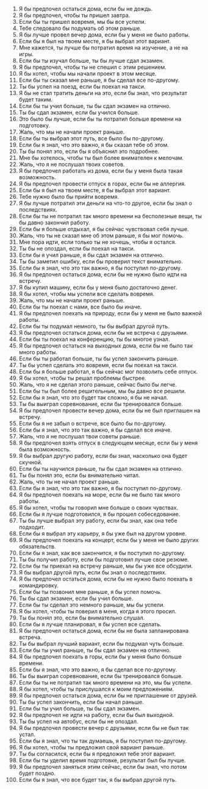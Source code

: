 1. Я бы предпочел остаться дома, если бы не дождь.
2. Я бы предпочел, чтобы ты пришел завтра.
3. Если бы ты пришел вовремя, мы бы все успели.
4. Тебе следовало бы подумать об этом раньше.
5. Я бы лучше провел вечер дома, если бы у меня не было работы.
6. Если бы я был на твоем месте, я бы выбрал этот вариант.
7. Мне кажется, ты лучше бы потратил время на изучение, а не на игры.
8. Если бы ты изучал больше, ты бы лучше сдал экзамен.
9. Я бы предпочел, чтобы ты не спешил с этим решением.
10. Я бы хотел, чтобы мы начали проект в этом месяце.
11. Если бы ты сказал мне раньше, я бы сделал все по-другому.
12. Ты бы успел на поезд, если бы поехал на такси.
13. Я бы не стал тратить деньги на это, если бы знал, что результат будет таким.
14. Если бы ты учил больше, ты бы сдал экзамен на отлично.
15. Ты бы сдал экзамен, если бы учился больше.
16. Это было бы лучше, если бы ты потратил больше времени на подготовку.
17. Жаль, что мы не начали проект раньше.
18. Если бы ты выбрал этот путь, все было бы по-другому.
19. Если бы я знал, что это важно, я бы сказал тебе об этом.
20. Ты бы понял это, если бы я объяснил это подробнее.
21. Мне бы хотелось, чтобы ты был более внимателен к мелочам.
22. Жаль, что я не послушал твоих советов.
23. Я бы предпочел работать из дома, если бы у меня была такая возможность.
24. Я бы предпочел провести отпуск в горах, если бы не аллергия.
25. Если бы я был на твоем месте, я бы выбрал этот вариант.
26. Тебе нужно было бы прийти вовремя.
27. Я бы лучше потратил эти деньги на что-то другое, если бы знал о последствиях.
28. Если бы ты не потратил так много времени на бесполезные вещи, ты бы давно закончил работу.
29. Если бы я больше отдыхал, я бы сейчас чувствовал себя лучше.
30. Жаль, что ты не сказал мне об этом раньше, я бы мог помочь.
31. Мне пора идти, если только ты не хочешь, чтобы я остался.
32. Ты бы не опоздал, если бы поехал на такси.
33. Если бы я учил раньше, я бы сдал экзамен на отлично.
34. Ты бы заметил ошибку, если бы проверил текст внимательно.
35. Если бы я знал, что это так важно, я бы поступил по-другому.
36. Я бы предпочел остаться дома, если бы не нужно было идти на встречу.
37. Я бы купил машину, если бы у меня было достаточно денег.
38. Я бы хотел, чтобы мы успели все сделать вовремя.
39. Жаль, что мы не начали проект раньше.
40. Если бы ты поехал с нами, все было бы иначе.
41. Я бы предпочел поехать на природу, если бы у меня не было важной работы.
42. Если бы ты подумал немного, ты бы выбрал другой путь.
43. Я бы предпочел остаться дома, если бы не встреча с друзьями.
44. Если бы ты поехал на конференцию, ты бы многое узнал.
45. Я бы предпочел остаться на выходных дома, если бы не было так много работы.
46. Если бы ты работал больше, ты бы успел закончить раньше.
47. Ты бы успел сделать это вовремя, если бы поехал на такси.
48. Если бы я больше работал, я бы сейчас мог позволить себе отпуск.
49. Я бы хотел, чтобы ты решал проблемы быстрее.
50. Жаль, что я не сделал этого раньше, сейчас было бы легче.
51. Если бы ты был более решительным, мы бы давно все решили.
52. Если бы я знал, что это будет так сложно, я бы не начал.
53. Ты бы выиграл соревнование, если бы тренировался больше.
54. Я бы предпочел провести вечер дома, если бы не был приглашен на встречу.
55. Если бы я не забыл о встрече, все было бы по-другому.
56. Если бы я знал, что это так важно, я бы сделал все иначе.
57. Жаль, что я не послушал твои советы раньше.
58. Я бы предпочел взять отпуск в следующем месяце, если бы у меня была возможность.
59. Я бы выбрал другую работу, если бы знал, насколько она будет скучной.
60. Если бы ты научился раньше, ты бы сдал экзамен на отлично.
61. Ты бы понял это, если бы внимательно читал.
62. Жаль, что ты не начал проект раньше.
63. Если бы я знал, что это так важно, я бы поступил по-другому.
64. Я бы предпочел поехать на море, если бы не было так много работы.
65. Я бы хотел, чтобы ты говорил мне больше о своих чувствах.
66. Если бы я лучше подготовился, я бы прошел собеседование.
67. Ты бы лучше выбрал эту работу, если бы знал, как она тебе подходит.
68. Если бы я выбрал эту карьеру, я бы уже был на другом уровне.
69. Я бы предпочел поехать на концерт, если бы у меня не было других обязательств.
70. Если бы я знал, как все закончится, я бы поступил по-другому.
71. Ты бы получил работу, если бы подготовил лучше свое резюме.
72. Если бы ты приехал на встречу раньше, мы бы уже все обсудили.
73. Я бы выбрал другой путь, если бы знал о последствиях.
74. Я бы предпочел остаться дома, если бы не нужно было поехать в командировку.
75. Если бы ты позвонил мне раньше, я бы успел помочь.
76. Ты бы сдал экзамен, если бы учил больше.
77. Если бы ты сделал это немного раньше, мы бы успели.
78. Я бы хотел, чтобы ты поверил в меня, когда я этого просил.
79. Ты бы понял это, если бы внимательно слушал.
80. Если бы я лучше планировал, я бы успел все сделать.
81. Я бы предпочел остаться дома, если бы не была запланирована встреча.
82. Ты бы выбрал лучший вариант, если бы подумал чуть больше.
83. Если бы ты учил раньше, ты бы сдал экзамен на отлично.
84. Я бы предпочел поехать в горы, если бы у меня было больше времени.
85. Если бы я знал, что это важно, я бы сделал все по-другому.
86. Ты бы выиграл соревнование, если бы тренировался больше.
87. Если бы ты не потратил так много времени на это, мы бы успели.
88. Я бы хотел, чтобы ты прислушался к моим предложениям.
89. Я бы предпочел остаться дома, если бы не приглашение от друзей.
90. Ты бы успел закончить, если бы начал раньше.
91. Если бы ты учил больше, ты бы сдал экзамен.
92. Я бы предпочел не идти на работу, если бы был выходной.
93. Ты бы успел на автобус, если бы не опоздал.
94. Я бы предпочел провести вечер с друзьями, если бы не был так устал.
95. Если бы я знал, что ты так думаешь, я бы поступил по-другому.
96. Я бы хотел, чтобы ты предложил свой вариант раньше.
97. Ты бы согласился, если бы я предложил тебе этот вариант.
98. Если бы ты уделил время подготовке, результат был бы лучше.
99. Я бы предпочел заняться этим сейчас, если бы знал, что потом будет поздно.
100. Если бы я знал, что все будет так, я бы выбрал другой путь.
